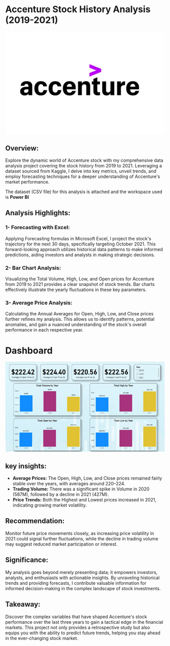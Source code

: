 # Accenture Stock History Analysis (2019-2021)

![](intro.JPG)

## Overview:
Explore the dynamic world of Accenture stock with my comprehensive data analysis project covering the stock history from 2019 to 2021. Leveraging a dataset sourced from Kaggle, I delve into key metrics, unveil trends, and employ forecasting techniques for a deeper understanding of Accenture's market performance. <br>

The dataset (CSV file) for this analysis is attached and the workspace used is **Power BI** 

## Analysis Highlights:

### 1- Forecasting with Excel:
Applying Forecasting formulas in Microsoft Excel, I project the stock's trajectory for the next 30 days, specifically targeting October 2021. This forward-looking approach utilizes historical data patterns to make informed predictions, aiding investors and analysts in making strategic decisions.

### 2- Bar Chart Analysis: 
Visualizing the Total Volume, High, Low, and Open prices for Accenture from 2019 to 2021 provides a clear snapshot of stock trends. Bar charts effectively illustrate the yearly fluctuations in these key parameters.

### 3- Average Price Analysis:
Calculating the Annual Averages for Open, High, Low, and Close prices further refines my analysis. This allows us to identify patterns, potential anomalies, and gain a nuanced understanding of the stock's overall performance in each respective year.

# Dashboard

![](Accenture.JPG)

## key insights:
- **Average Prices:** The Open, High, Low, and Close prices remained fairly stable over the years, with averages around $220–$224.
- **Trading Volume:** There was a significant spike in Volume in 2020 (587M), followed by a decline in 2021 (427M).
- **Price Trends:** Both the Highest and Lowest prices increased in 2021, indicating growing market volatility.

## Recommendation:
Monitor future price movements closely, as increasing price volatility in 2021 could signal further fluctuations, while the decline in trading volume may suggest reduced market participation or interest.

## Significance:
My analysis goes beyond merely presenting data; it empowers investors, analysts, and enthusiasts with actionable insights. By unraveling historical trends and providing forecasts, I contribute valuable information for informed decision-making in the complex landscape of stock investments.

## Takeaway:
Discover the complex variables that have shaped Accenture's stock performance over the last three years to gain a tactical edge in the financial markets. This project not only provides a retrospective study but also equips you with the ability to predict future trends, helping you stay ahead in the ever-changing stock market.


